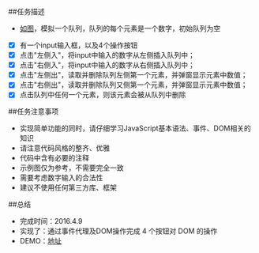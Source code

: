 ##任务描述

- [如图](http://7xrp04.com1.z0.glb.clouddn.com/task_2_18_1.jpg)，模拟一个队列，队列的每个元素是一个数字，初始队列为空
- [x] 有一个input输入框，以及4个操作按钮
- [x] 点击"左侧入"，将input中输入的数字从左侧插入队列中；
- [x] 点击"右侧入"，将input中输入的数字从右侧插入队列中；
- [x] 点击"左侧出"，读取并删除队列左侧第一个元素，并弹窗显示元素中数值；
- [x] 点击"右侧出"，读取并删除队列又侧第一个元素，并弹窗显示元素中数值；
- [x] 点击队列中任何一个元素，则该元素会被从队列中删除

##任务注意事项

- 实现简单功能的同时，请仔细学习JavaScript基本语法、事件、DOM相关的知识
- 请注意代码风格的整齐、优雅
- 代码中含有必要的注释
- 示例图仅为参考，不需要完全一致
- 需要考虑数字输入的合法性
- 建议不使用任何第三方库、框架

##总结

- 完成时间：2016.4.9
- 实现了：通过事件代理及DOM操作完成 4 个按钮对 DOM 的操作
- DEMO：[地址](http://nitta-honoka.github.io/BaiduIFE-Task18-21-JSQueue/task18/index.html)
